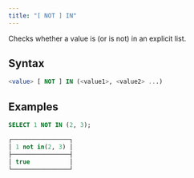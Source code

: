 ```yaml
---
title: "[ NOT ] IN"
---
```


Checks whether a value is (or is not) in an explicit list.

## Syntax

```sql
<value> [ NOT ] IN (<value1>, <value2> ...)
```

## Examples

```sql
SELECT 1 NOT IN (2, 3);

┌────────────────┐
│ 1 not in(2, 3) │
├────────────────┤
│ true           │
└────────────────┘
```